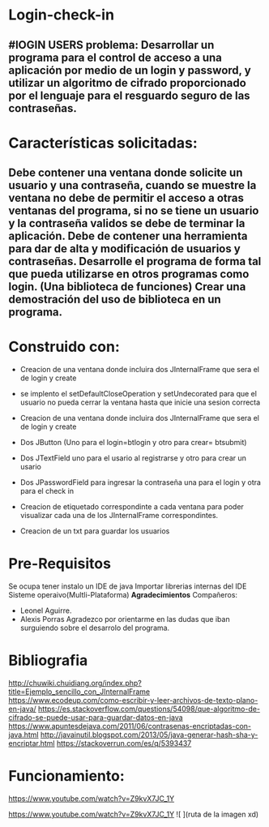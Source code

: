 # Login-check-in
#lOGIN USERS
problema:
Desarrollar un programa para el control de acceso a una aplicación por medio de un
login y password, y utilizar un algoritmo de cifrado proporcionado por el lenguaje para el
resguardo seguro de las contraseñas.
----------------------------------------------------------------------------------------------------
# Características solicitadas:
Debe contener una ventana donde solicite un usuario y una contraseña, 
cuando se muestre la ventana no debe de permitir el acceso a otras ventanas del programa,
si no se tiene un usuario y la contraseña validos se debe de terminar la aplicación.
Debe de contener una herramienta para dar de alta y modificación de usuarios y contraseñas.
Desarrolle el programa de forma tal que pueda utilizarse en otros programas como login. 
(Una biblioteca de funciones) Crear una demostración del uso de biblioteca en un programa.
----------------------------------------------------------------------------------------------------

# Construido con:
- Creacion de una ventana donde incluira dos JInternalFrame que sera el de login y create

- se implento el setDefaultCloseOperation y setUndecorated para que el usuario no pueda cerrar la ventana hasta que inicie una sesion correcta

- Creacion de una ventana donde incluira dos JInternalFrame que sera el de login y create

- Dos JButton (Uno para el login=btlogin y otro para crear=  btsubmit)

- Dos JTextField uno para el usario al registrarse y otro para crear un usario

- Dos JPasswordField para ingresar la contraseña una para el login y otra para el check in

- Creacion de etiquetado correspondinte a cada ventana para poder visualizar cada una de los JInternalFrame correspondintes. 

- Creacion de un txt para guardar los usuarios

# Pre-Requisitos
Se ocupa tener instalo un IDE de java
Importar librerias internas del IDE
Sisteme operaivo(Multli-Plataforma)
**Agradecimientos**
Compañeros:
- Leonel Aguirre.
- Alexis Porras 
Agradezco por orientarme en las dudas que iban surguiendo sobre el desarrolo del programa.

# Bibliografia
http://chuwiki.chuidiang.org/index.php?title=Ejemplo_sencillo_con_JInternalFrame
https://www.ecodeup.com/como-escribir-y-leer-archivos-de-texto-plano-en-java/
https://es.stackoverflow.com/questions/54098/que-algoritmo-de-cifrado-se-puede-usar-para-guardar-datos-en-java
https://www.apuntesdejava.com/2011/06/contrasenas-encriptadas-con-java.html
http://javainutil.blogspot.com/2013/05/java-generar-hash-sha-y-encriptar.html
https://stackoverrun.com/es/q/5393437

# Funcionamiento:
https://www.youtube.com/watch?v=Z9kvX7JC_1Y

https://www.youtube.com/watch?v=Z9kvX7JC_1Y
![ ](ruta de la imagen xd)






